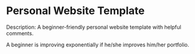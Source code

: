 # Personal Website Template

Description: A beginner-friendly personal website template with helpful comments.

A beginner is improving exponentially if he/she improves him/her portfolio.




